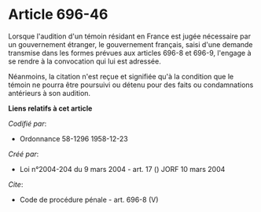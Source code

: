 # Article 696-46

Lorsque l'audition d'un témoin résidant en France est jugée nécessaire par un gouvernement étranger, le gouvernement
français, saisi d'une demande transmise dans les formes prévues aux articles 696-8 et 696-9, l'engage à se rendre à la
convocation qui lui est adressée. 

Néanmoins, la citation n'est reçue et signifiée qu'à la condition que le témoin ne pourra être poursuivi ou détenu pour des
faits ou condamnations antérieurs à son audition.

**Liens relatifs à cet article**

_Codifié par_:

  - Ordonnance 58-1296 1958-12-23

_Créé par_:

  - Loi n°2004-204 du 9 mars 2004 - art. 17 () JORF 10 mars 2004

_Cite_:

  - Code de procédure pénale - art. 696-8 (V)
